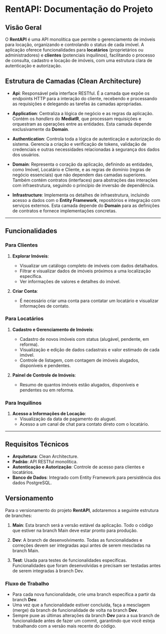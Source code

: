 # RentAPI: Documentação do Projeto

## Visão Geral
O **RentAPI** é uma API monolítica que permite o gerenciamento de imóveis para locação, organizando e controlando o status de cada imóvel. A aplicação oferece funcionalidades para **locatários** (proprietários ou administradores) e **clientes** (potenciais inquilinos), facilitando o processo de consulta, cadastro e locação de imóveis, com uma estrutura clara de autenticação e autorização.

## Estrutura de Camadas (Clean Architecture)

- **Api**: Responsável pela interface RESTful. É a camada que expõe os endpoints HTTP para a interação do cliente, recebendo e processando as requisições e delegando as tarefas às camadas apropriadas.

- **Application**: Centraliza a lógica de negócio e as regras da aplicação. Contém os *handlers* do **MediatR**, que processam requisições e orquestram as operações entre as entidades. Esta camada depende exclusivamente da **Domain**.

- **Authentication**: Controla toda a lógica de autenticação e autorização do sistema. Gerencia a criação e verificação de tokens, validação de credenciais e outras necessidades relacionadas à segurança dos dados dos usuários.

- **Domain**: Representa o coração da aplicação, definindo as entidades, como Imóvel, Locatário e Cliente, e as regras de domínio (regras de negócio essenciais) que não dependem das camadas superiores. Também contém contratos (interfaces) para abstrações das interações com infraestrutura, seguindo o princípio de inversão de dependência.

- **Infrastructure**: Implementa os detalhes de infraestrutura, incluindo acesso a dados com o **Entity Framework**, repositórios e integração com serviços externos. Esta camada depende do **Domain** para as definições de contratos e fornece implementações concretas.

---

## Funcionalidades

### Para Clientes

1. **Explorar Imóveis**:
   - Visualizar um catálogo completo de imóveis com dados detalhados.
   - Filtrar e visualizar dados de imóveis próximos a uma localização específica.
   - Ver informações de valores e detalhes do imóvel.

2. **Criar Conta**:
   - É necessário criar uma conta para contatar um locatário e visualizar informações de contato.

### Para Locatários

1. **Cadastro e Gerenciamento de Imóveis**:
   - Cadastro de novos imóveis com status (alugável, pendente, em reforma).
   - Visualização e edição de dados cadastrais e valor estimado de cada imóvel.
   - Controle de listagem, com contagem de imóveis alugados, disponíveis e pendentes.

2. **Painel de Controle de Imóveis**:
   - Resumo de quantos imóveis estão alugados, disponíveis e pendentes ou em reforma.

### Para Inquilinos

1. **Acesso a Informações de Locação**:
   - Visualização da data de pagamento do aluguel.
   - Acesso a um canal de chat para contato direto com o locatário.

---

## Requisitos Técnicos

- **Arquitetura**: Clean Architecture.
- **Padrão**: API RESTful monolítica.
- **Autenticação e Autorização**: Controle de acesso para clientes e locatários.
- **Banco de Dados**: Integrado com Entity Framework para persistência dos dados PostgreSQL.

## Versionamento

Para o versionamento do projeto **RentAPI**, adotaremos a seguinte estrutura de branches:

1. **Main**: Esta branch será a versão estável da aplicação. Todo o código que estiver na branch Main deve estar pronto para produção.

2. **Dev**: A branch de desenvolvimento. Todas as funcionalidades e correções devem ser integradas aqui antes de serem mescladas na branch Main.

3. **Test**: Usada para testes de funcionalidades específicas. Funcionalidades que foram desenvolvidas e precisam ser testadas antes de serem integradas à branch Dev.

### Fluxo de Trabalho
- Para cada nova funcionalidade, crie uma branch específica a partir da branch **Dev**. 
- Uma vez que a funcionalidade estiver concluída, faça a mesclagem (merge) da branch de funcionalidade de volta na branch **Dev**.
- Sempre puxe as últimas alterações da branch **Dev** para a sua branch de funcionalidade antes de fazer um commit, garantindo que você esteja trabalhando com a versão mais recente do código.